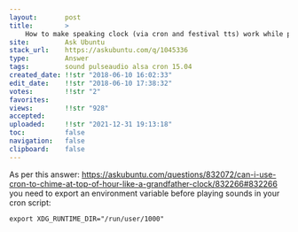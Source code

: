 ```yaml
---
layout:       post
title:        >
    How to make speaking clock (via cron and festival tts) work while playing music
site:         Ask Ubuntu
stack_url:    https://askubuntu.com/q/1045336
type:         Answer
tags:         sound pulseaudio alsa cron 15.04
created_date: !!str "2018-06-10 16:02:33"
edit_date:    !!str "2018-06-10 17:38:32"
votes:        !!str "2"
favorites:    
views:        !!str "928"
accepted:     
uploaded:     !!str "2021-12-31 19:13:18"
toc:          false
navigation:   false
clipboard:    false
---
```


As per this answer: https://askubuntu.com/questions/832072/can-i-use-cron-to-chime-at-top-of-hour-like-a-grandfather-clock/832266#832266 you need to export an environment variable before playing sounds in your cron script:

``` 
export XDG_RUNTIME_DIR="/run/user/1000"

```
